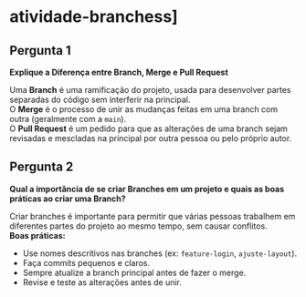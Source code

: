 # atividade-branchess]

## Pergunta 1
**Explique a Diferença entre Branch, Merge e Pull Request**

Uma **Branch** é uma ramificação do projeto, usada para desenvolver partes separadas do código sem interferir na principal.  
O **Merge** é o processo de unir as mudanças feitas em uma branch com outra (geralmente com a `main`).  
O **Pull Request** é um pedido para que as alterações de uma branch sejam revisadas e mescladas na principal por outra pessoa ou pelo próprio autor.

## Pergunta 2
**Qual a importância de se criar Branches em um projeto e quais as boas práticas ao criar uma Branch?**

Criar branches é importante para permitir que várias pessoas trabalhem em diferentes partes do projeto ao mesmo tempo, sem causar conflitos.  
**Boas práticas:**
- Use nomes descritivos nas branches (ex: `feature-login`, `ajuste-layout`).
- Faça commits pequenos e claros.
- Sempre atualize a branch principal antes de fazer o merge.
- Revise e teste as alterações antes de unir.
